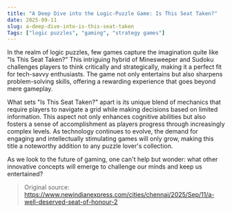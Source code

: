 ```yaml
---
title: "A Deep Dive into the Logic-Puzzle Game: Is This Seat Taken?"
date: 2025-09-11
slug: a-deep-dive-into-is-this-seat-taken
Tags: ["logic puzzles", "gaming", "strategy games"]
---
```


In the realm of logic puzzles, few games capture the imagination quite like "Is This Seat Taken?" This intriguing hybrid of Minesweeper and Sudoku challenges players to think critically and strategically, making it a perfect fit for tech-savvy enthusiasts. The game not only entertains but also sharpens problem-solving skills, offering a rewarding experience that goes beyond mere gameplay.

What sets "Is This Seat Taken?" apart is its unique blend of mechanics that require players to navigate a grid while making decisions based on limited information. This aspect not only enhances cognitive abilities but also fosters a sense of accomplishment as players progress through increasingly complex levels. As technology continues to evolve, the demand for engaging and intellectually stimulating games will only grow, making this title a noteworthy addition to any puzzle lover's collection.

As we look to the future of gaming, one can't help but wonder: what other innovative concepts will emerge to challenge our minds and keep us entertained? 

> Original source: https://www.newindianexpress.com/cities/chennai/2025/Sep/11/a-well-deserved-seat-of-honour-2